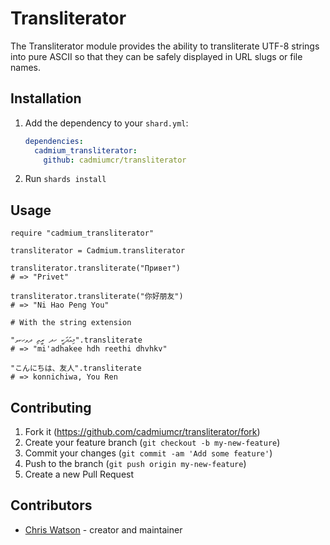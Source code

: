 # Transliterator

The Transliterator module provides the ability to transliterate UTF-8 strings into pure ASCII so that they can be safely displayed in URL slugs or file names.

## Installation

1. Add the dependency to your `shard.yml`:

   ```yaml
   dependencies:
     cadmium_transliterator:
       github: cadmiumcr/transliterator
   ```

2. Run `shards install`

## Usage

```crystal
require "cadmium_transliterator"
```

```crystal
transliterator = Cadmium.transliterator

transliterator.transliterate("Привет")
# => "Privet"

transliterator.transliterate("你好朋友")
# => "Ni Hao Peng You"

# With the string extension

"މިއަދަކީ ހދ ރީތި ދވހކވ".transliterate
# => "mi'adhakee hdh reethi dhvhkv"

"こんにちは、友人".transliterate
# => konnichiwa, You Ren
```

## Contributing

1. Fork it (<https://github.com/cadmiumcr/transliterator/fork>)
2. Create your feature branch (`git checkout -b my-new-feature`)
3. Commit your changes (`git commit -am 'Add some feature'`)
4. Push to the branch (`git push origin my-new-feature`)
5. Create a new Pull Request

## Contributors

- [Chris Watson](https://github.com/watzon) - creator and maintainer
